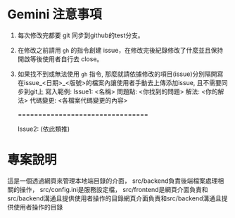 # Gemini 注意事項

1. 每次修改完都要 git 同步到github的test分支。
2. 在修改之前請用 `gh` 的指令創建 issue，在修改完後紀錄修改了什麼並且保持開啟等後使用者自行去 close。
3. 如果找不到或無法使用 `gh` 指令, 那麼就請依據修改的項目(issue)分別隔開寫在issue_<日期>_<版號>的檔案內讓使用者手動去上傳添加issue, 且不需要同步到git上
   寫入範例:
      Issue1: <名稱>
	  問題點: <你找到的問題>
	  解法: <你的解法>
	  代碼變更: <各檔案代碼變更的內容>

	  ================================

	  Issue2: (依此類推)

# 專案說明

這是一個透過網頁來管理本地端目錄的介面，
src/backend負責後端檔案處理相關的操作，
src/config.ini是服務設定檔，
src/frontend是網頁介面負責和src/backend溝通且提供使用者操作的目錄網頁介面負責和src/backend溝通且提供使用者操作的目錄
